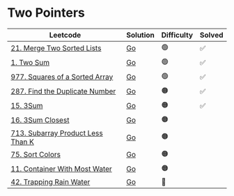 # Two Pointers

| Leetcode  | Solution | Difficulty | Solved |
| --- | --- | --- | --- |
| [21. Merge Two Sorted Lists](https://leetcode.com/problems/merge-two-sorted-lists/) | [Go](<../Two Pointers/Solutions/21. Merge Two Sorted Lists.md>) | 🟢 | ✅  |
| [1. Two Sum](https://leetcode.com/problems/two-sum/) | [Go](<../Two Pointers/Solutions/1. Two Sum.md>) | 🟢 | ✅  |
| [977. Squares of a Sorted Array](https://leetcode.com/problems/squares-of-a-sorted-array/) | [Go](<../Two Pointers/Solutions/977. Squares of a Sorted Array.md>) | 🟢 | ✅   |
| [287. Find the Duplicate Number](https://leetcode.com/problems/find-the-duplicate-number/)| [Go](<../Arrays/Solutions/287. Find the Duplicate Number.md>) | 🟠 |  ✅  |
| [15. 3Sum](https://leetcode.com/problems/3sum/) | [Go](<../Two Pointers/Solutions/15. 3Sum.md>) | 🟠 |  ✅ |
| [16. 3Sum Closest](https://leetcode.com/problems/3sum-closest/) | [Go](<../Two Pointers/Solutions/16. 3Sum Closest.md>) | 🟠 |   |
| [713. Subarray Product Less Than K](https://leetcode.com/problems/subarray-product-less-than-k/) | [Go](<../Two Pointers/Solutions/713. Subarray Product Less Than K.md>) | 🟠 |   |
| [75. Sort Colors](https://leetcode.com/problems/sort-colors/) | [Go](<../Two Pointers/Solutions/75. Sort Colors.md>) | 🟠 |   |
| [11. Container With Most Water](https://leetcode.com/problems/container-with-most-water/) | [Go](<../Two Pointers/Solutions/11. Container With Most Water.md>) | 🟠 |   |
| [42. Trapping Rain Water](https://leetcode.com/problems/trapping-rain-water/) | [Go](<../Two Pointers/Solutions/42. Trapping Rain Water.md>) | 🔴 |   |